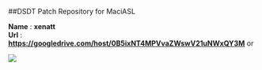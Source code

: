 ##DSDT Patch Repository for MaciASL      
     
**Name** :   **xenatt**   
**Url**  :   **https://googledrive.com/host/0B5ixNT4MPVvaZWswV21uNWxQY3M** or 


![](https://googledrive.com/host/0B5ixNT4MPVvaZWswV21uNWxQY3M/img.png)